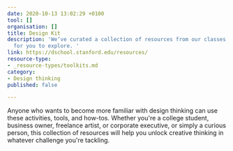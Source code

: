 ```yaml
---
date: 2020-10-13 13:02:29 +0100
tool: []
organisation: []
title: Design Kit
description: 'We’ve curated a collection of resources from our classes and workshops
  for you to explore. '
link: https://dschool.stanford.edu/resources/
resource-type:
- _resource-types/toolkits.md
category:
- Design thinking
published: false

---
```

Anyone who wants to become more familiar with design thinking can use these activities, tools, and how-tos. Whether you're a college student, business owner, freelance artist, or corporate executive, or simply a curious person, this collection of resources will help you unlock creative thinking in whatever challenge you're tackling.